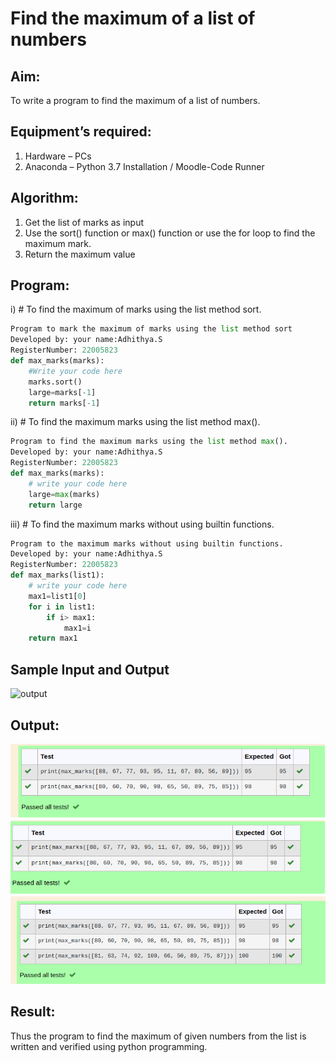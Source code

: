 # Find the maximum of a list of numbers
## Aim:
To write a program to find the maximum of a list of numbers.
## Equipment’s required:
1.	Hardware – PCs
2.	Anaconda – Python 3.7 Installation / Moodle-Code Runner
## Algorithm:
1.	Get the list of marks as input
2.	Use the sort() function or max() function or use the for loop to find the maximum mark.
3.	Return the maximum value
## Program:

i)	# To find the maximum of marks using the list method sort.
```Python
Program to mark the maximum of marks using the list method sort
Developed by: your name:Adhithya.S
RegisterNumber: 22005823
def max_marks(marks):
    #Write your code here
    marks.sort()
    large=marks[-1]
    return marks[-1]
```

ii)	# To find the maximum marks using the list method max().
```Python
Program to find the maximum marks using the list method max().
Developed by: your name:Adhithya.S
RegisterNumber: 22005823
def max_marks(marks):
    # write your code here
    large=max(marks)
    return large
```

iii) # To find the maximum marks without using builtin functions.
```Python
Program to the maximum marks without using builtin functions.
Developed by: your name:Adhithya.S
RegisterNumber: 22005823
def max_marks(list1):
    # write your code here
    max1=list1[0]
    for i in list1:
        if i> max1:
            max1=i
    return max1
```
## Sample Input and Output
![output](./img/max_marks1.jpg) 

## Output:
![output](/namefile4.png)
![output](/namefile5.png)
![output](/namefile6.png)

## Result:
Thus the program to find the maximum of given numbers from the list is written and verified using python programming.